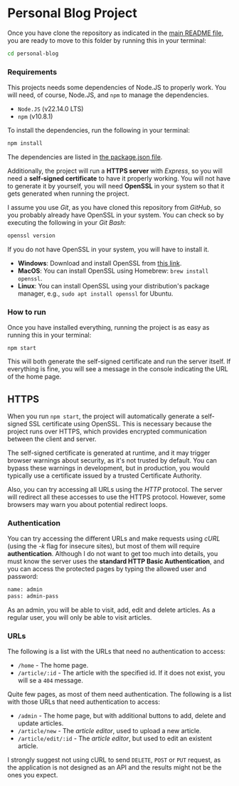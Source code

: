 # Personal Blog Project

Once you have clone the repository as indicated in the [main README file](../README.md), you are ready to move to this folder by running this in your terminal:

```bash
cd personal-blog
```

### Requirements

This projects needs some dependencies of Node.JS to properly work. You will need, of course, Node.JS, and `npm` to manage the dependencies.

* `Node.JS` (v22.14.0 LTS)
* `npm` (v10.8.1)

To install the dependencies, run the following in your terminal:

```bash
npm install
```

The dependencies are listed in [the package.json file](./package.json).

Additionally, the project will run a **HTTPS server** with *Express*, so you will need a **self-signed certificate** to have it properly working. You will not have to generate it by yourself, you will need **OpenSSL** in your system so that it gets generated when running the project.

I assume you use *Git*, as you have cloned this repository from *GitHub*, so you probably already have OpenSSL in your system. You can check so by executing the following in your *Git Bash*:

```bash
openssl version
```

If you do not have OpenSSL in your system, you will have to install it.

* **Windows**: Download and install OpenSSL from [this link](https://slproweb.com/products/Win32OpenSSL.html).
* **MacOS**: You can install OpenSSL using Homebrew: `brew install openssl`.
* **Linux**: You can install OpenSSL using your distribution's package manager, e.g., `sudo apt install openssl` for Ubuntu.

### How to run

Once you have installed everything, running the project is as easy as running this in your terminal:

```
npm start
```

This will both generate the self-signed certificate and run the server itself. If everything is fine, you will see a message in the console indicating the URL of the home page.

## HTTPS

When you run `npm start`, the project will automatically generate a self-signed SSL certificate using OpenSSL. This is necessary because the project runs over HTTPS, which provides encrypted communication between the client and server.

The self-signed certificate is generated at runtime, and it may trigger browser warnings about security, as it's not trusted by default. You can bypass these warnings in development, but in production, you would typically use a certificate issued by a trusted Certificate Authority.

Also, you can try accessing all URLs using the *HTTP* protocol. The server will redirect all these accesses to use the HTTPS protocol. However, some browsers may warn you about potential redirect loops.

### Authentication

You can try accessing the different URLs and make requests using *cURL* (using the *-k* flag for insecure sites), but most of them will require **authentication**. Although I do not want to get too much into details, you must know the server uses the **standard HTTP Basic Authentication**, and you can access the protected pages by typing the allowed user and password:

```bash
name: admin
pass: admin-pass
```

As an admin, you will be able to visit, add, edit and delete articles. As a regular user, you will only be able to visit articles.

### URLs

The following is a list with the URLs that need no authentication to access:

* `/home` - The home page.
* `/article/:id` - The article with the specified id. If it does not exist, you will se a `404` message.

Quite few pages, as most of them need authentication. The following is a list with those URLs that need authentication to access:

* `/admin` - The home page, but with additional buttons to add, delete and update articles.
* `/article/new` - The *article editor*, used to upload a new article.
* `/article/edit/:id` - The *article editor*, but used to edit an existent article.

I strongly suggest not using cURL to send `DELETE`, `POST` or `PUT` request, as the application is not designed as an API and the results might not be the ones you expect.
